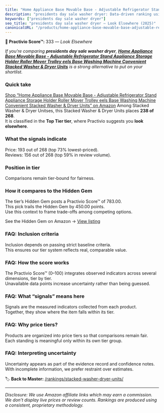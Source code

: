```yaml
---
title: "Home Appliance Base Movable Base - Adjustable Refrigerator Stand Appliance Storage Holder Roller Mover Trolley eels Base Washing Machine Convenient Stacked Washer & Dryer Units"
description: "presidents day sale washer dryer: Data-driven ranking using the Practivio Score™. Positioned by quality, value, demand, findability, momentum."
keywords: ["presidents day sale washer dryer"]
seo_title: "presidents day sale washer dryer — Look Elsewhere (2025)"
canonicalURL: "/products/home-appliance-base-movable-base-adjustable-refrigerator-stand-appliance-storage-holder-roller-mover-trolley-eels-base-washing-machine-convenient-stacked-washer-dryer-units-B0F36WYT9Q/"
---
```


**🚫 Practivio Score™:** 333 — _Look Elsewhere_


*If you're comparing **presidents day sale washer dryer**, **[Home Appliance Base Movable Base - Adjustable Refrigerator Stand Appliance Storage Holder Roller Mover Trolley eels Base Washing Machine Convenient Stacked Washer & Dryer Units](https://www.amazon.com/dp/B0F36WYT9Q?tag=practivio-20)** is a strong alternative to put on your shortlist.*
### Quick take
[Shop “Home Appliance Base Movable Base - Adjustable Refrigerator Stand Appliance Storage Holder Roller Mover Trolley eels Base Washing Machine Convenient Stacked Washer & Dryer Units” on Amazon](https://www.amazon.com/dp/B0F36WYT9Q?tag=practivio-20)
Among Stacked Washer & Dryer Unitses, this Stacked Washer & Dryer Units places **238 of 268**.  
It is classified in the **Top Tier tier**, where Practivio suggests you **look elsewhere**.

### What the signals indicate
Price: 193 out of 268 (top 73% lowest-priced).  
Reviews: 156 out of 268 (top 59% in review volume).  

### Position in tier
Comparisons remain tier-bound for fairness.

### How it compares to the Hidden Gem
The tier’s Hidden Gem posts a Practivio Score™ of 783.00.  
This pick trails the Hidden Gem by 450.00 points.  
Use this context to frame trade-offs among competing options.  

See the Hidden Gem on Amazon → [View listing](https://www.amazon.com/dp/B0D4282T95?tag=practivio-20)

### FAQ: Inclusion criteria
Inclusion depends on passing strict baseline criteria.  
This ensures our tier system reflects real, comparable value.

### FAQ: How the score works
The Practivio Score™ (0–100) integrates observed indicators across several dimensions, tier by tier.  
Unavailable data points increase uncertainty rather than being guessed.

### FAQ: What “signals” means here
Signals are the measured indicators collected from each product.  
Together, they show where the item falls within its tier.

### FAQ: Why price tiers?
Products are organized into price tiers so that comparisons remain fair.  
Each standing is meaningful only within its own tier group.

### FAQ: Interpreting uncertainty
Uncertainty appears as part of the evidence record and confidence notes.  
With incomplete information, we prefer restraint over estimates.


🏷️ **Back to Master:** [/rankings/stacked-washer-dryer-units/](/rankings/stacked-washer-dryer-units/)

---
_Disclosure: We use Amazon affiliate links which may earn a commission. We don’t display live prices or review counts. Rankings are produced using a consistent, proprietary methodology._
